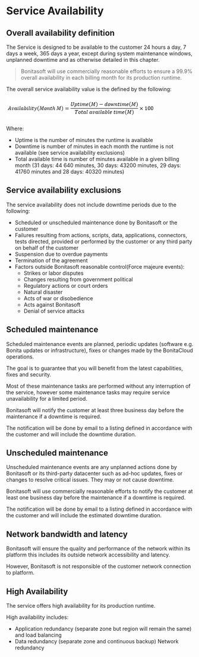 # Service Availability

## Overall availability definition

The Service is designed to be available to the customer 24 hours a day, 7 days a week, 365 days a year, except during system maintenance windows, unplanned downtime and as otherwise detailed in this chapter.

>Bonitasoft will use commercially reasonable efforts to ensure a 99.9% overall availability in each billing month for its production runtime.

The overall service availability value is the defined by the following:

![SLAFormula](images/SLAFormula.png)

Where:
* Uptime is the number of minutes the runtime is available
* Downtime is number of minutes in each month the runtime is not available (see service availability exclusions)
* Total available time is number of minutes available in a given billing month (31 days: 44 640 minutes, 30 days: 43200 minutes, 29 days: 41760 minutes and 28 days: 40320 minutes)

## Service availability exclusions
The service availability does not include downtime periods due to the following:

* Scheduled or unscheduled maintenance done by Bonitasoft or the customer
* Failures resulting from actions, scripts, data, applications, connectors, tests directed, provided or performed by the customer or any third party on behalf of the customer
* Suspension due to overdue payments
* Termination of the agreement
* Factors outside Bonitasoft reasonable control(Force majeure events):
  *  Strikes or labor disputes
  * Changes resulting from government political
  * Regulatory actions or court orders
  * Natural disaster
  * Acts of war or disobedience
  * Acts against Bonitasoft
  * Denial of service attacks

## Scheduled maintenance
Scheduled maintenance events are planned, periodic updates (software e.g. Bonita updates or infrastructure), fixes or changes made by the BonitaCloud operations.

The goal is to guarantee that you will benefit from the latest capabilities, fixes and security.

Most of these maintenance tasks are performed without any interruption of the service, however some maintenance tasks may require service unavailability for a limited period.

Bonitasoft will notify the customer at least three business day before the maintenance if a downtime is required.

The notification will be done by email to a listing defined in accordance with the customer and will include the downtime duration.

## Unscheduled maintenance
Unscheduled maintenance events are any unplanned actions done by Bonitasoft or its third-party datacenter such as ad-hoc updates, fixes or changes to resolve critical issues. They may or not cause downtime.

Bonitasoft will use commercially reasonable efforts to notify the customer at least one business day before the maintenance if a downtime is required.

The notification will be done by email to a listing defined in accordance with the customer and will include the estimated downtime duration.

## Network bandwidth and latency
Bonitasoft will ensure the quality and performance of the network within its platform this includes its outside network accessibility and latency.

However, Bonitasoft is not responsible of the customer network connection to platform.

## High Availability
The service offers high availability for its production runtime.

High availability includes:
* Application redundancy (separate zone but region will remain the same) and load balancing
* Data redundancy (separate zone and continuous backup)
Network redundancy